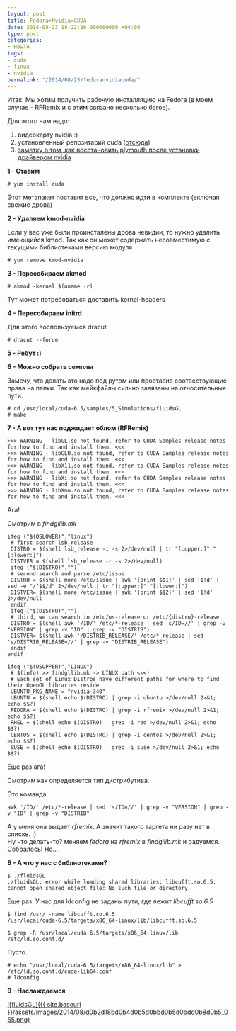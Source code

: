 ```yaml
---
layout: post
title: Fedora+Nvidia=CUDA
date: 2014-08-23 18:22:16.000000000 +04:00
type: post
categories:
- HowTo
tags:
- cuda
- linux
- nvidia
permalink: "/2014/08/23/fedoranvidiacuda/"
---
```

Итак. Мы хотим получить рабочую инсталляцию на Fedora (в моем случае - RFRemix и с этим связано несколько багов).

Для этого нам надо:

1. видеокарту nvidia :)
2. установленный репозитарий cuda ([отсюда](https://developer.nvidia.com/cuda-downloads "CUDA Toolkit downloads"))
3. [заметку о том, как восстановить plymouth после установки драйвером nvidia](http://www.if-not-true-then-false.com/2014/fedora-20-nvidia-guide/ "Fedora 20 nVidia Drivers Install / Uninstall / Restore Plymouth")

**1 - Ставим**

```shell
# yum install cuda
```

Этот метапакет поставит все, что должно идти в комплекте (включая свежие дрова)

**2 - Удаляем kmod-nvidia**

Если у вас уже были проинсталены дрова невидии, то нужно удалить имеющийся kmod. Так как он может содержать несовместимую с текущими библиотеками версию модуля

```shell
# yum remove kmod-nvidia
```

**3 - Пересобираем akmod**

```shell
# akmod -kernel $(uname -r)
```

Тут может потребоваться доставить kernel-headers

**4 - Пересобираем initrd**

Для этого воспользуемся dracut

```shell
# dracut --force
```

**5 - Ребут :)**

**6 - Можно собрать семплы**

Замечу, что делать это надо под рутом или проставив соотвествующие права на папки. Так как мейкфайлы сильно завязаны на относительные пути.

```shell
# cd /usr/local/cuda-6.5/samples/5_Simulations/fluidsGL  
# make
```

**7 - А вот тут нас поджидает облом (RFRemix)**

```shell
>>> WARNING - libGL.so not found, refer to CUDA Samples release notes for how to find and install them. <<<  
>>> WARNING - libGLU.so not found, refer to CUDA Samples release notes for how to find and install them. <<<  
>>> WARNING - libX11.so not found, refer to CUDA Samples release notes for how to find and install them. <<<  
>>> WARNING - libXi.so not found, refer to CUDA Samples release notes for how to find and install them. <<<  
>>> WARNING - libXmu.so not found, refer to CUDA Samples release notes for how to find and install them. <<<
```

Ага!

Смотрим в _findgllib.mk_

```shell
ifeq ("$(OSLOWER)","linux")  
 # first search lsb_release  
 DISTRO = $(shell lsb_release -i -s 2>/dev/null | tr "[:upper:]" "[:lower:]")  
 DISTVER = $(shell lsb_release -r -s 2>/dev/null)  
 ifeq ("$(DISTRO)","")  
 # second search and parse /etc/issue  
 DISTRO = $(shell more /etc/issue | awk '{print $$1}' | sed '1!d' | sed -e "/^$$/d" 2>/dev/null | tr "[:upper:]" "[:lower:]")  
 DISTVER= $(shell more /etc/issue | awk '{print $$2}' | sed '1!d' 2>/dev/null  
 endif  
 ifeq ("$(DISTRO)","")  
 # third, we can search in /etc/os-release or /etc/{distro}-release  
 DISTRO = $(shell awk '/ID/' /etc/*-release | sed 's/ID=//' | grep -v "VERSION" | grep -v "ID" | grep -v "DISTRIB")  
 DISTVER= $(shell awk '/DISTRIB_RELEASE/' /etc/*-release | sed 's/DISTRIB_RELEASE=//' | grep -v "DISTRIB_RELEASE")  
 endif  
endif

ifeq ("$(OSUPPER)","LINUX")  
 # $(info) >> findgllib.mk -> LINUX path <<<)  
 # Each set of Linux Distros have different paths for where to find their OpenGL libraries reside  
 UBUNTU_PKG_NAME = "nvidia-340"  
 UBUNTU = $(shell echo $(DISTRO) | grep -i ubuntu >/dev/null 2>&1; echo $$?)  
 FEDORA = $(shell echo $(DISTRO) | grep -i rfremix >/dev/null 2>&1; echo $$?)  
 RHEL = $(shell echo $(DISTRO) | grep -i red >/dev/null 2>&1; echo $$?)  
 CENTOS = $(shell echo $(DISTRO) | grep -i centos >/dev/null 2>&1; echo $$?)  
 SUSE = $(shell echo $(DISTRO) | grep -i suse >/dev/null 2>&1; echo $$?)
```

Еще раз ага!

Смотрим как определяется тип дистрибутива.

Это команда

```shell
awk '/ID/' /etc/*-release | sed 's/ID=//' | grep -v "VERSION" | grep -v "ID" | grep -v "DISTRIB"
```

А у меня она выдает _rfremix_. А значит такого таргета ни разу нет в списке. :)  
Ну что делать-то? меняем _fedora_ на _rfremix_ в _findgllib.mk_ и радуемся.  
Собралось! Но...

**8 - А что у нас с библиотеками?**

```shell
$ ./fluidsGL  
./fluidsGL: error while loading shared libraries: libcufft.so.6.5: cannot open shared object file: No such file or directory
```

Еще раз. У нас для ldconfig не заданы пути, где лежит _libcufft.so.6.5_

```shell
$ find /usr/ -name libcufft.so.6.5  
/usr/local/cuda-6.5/targets/x86_64-linux/lib/libcufft.so.6.5
```

```shell
$ grep -R /usr/local/cuda-6.5/targets/x86_64-linux/lib /etc/ld.so.conf.d/
```

Пусто.

```shell
# echo "/usr/local/cuda-6.5/targets/x86_64-linux/lib" > /etc/ld.so.conf.d/cuda-lib64.conf  
# ldconfig
```

**9 - Наслаждаемся**

[![fluidsGL]({{ site.baseurl }}/assets/images/2014/08/d0b2d18bd0b4d0b5d0bbd0b5d0bdd0b8d0b5_055.png)](/2014/08/d0b2d18bd0b4d0b5d0bbd0b5d0bdd0b8d0b5_055.png)

